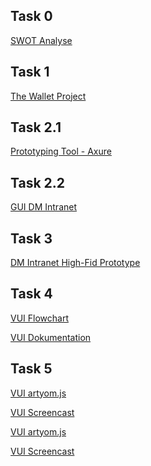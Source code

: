 ## Task 0

[SWOT Analyse](https://danielkuner.github.io/IFD-WiSe20-21/task0/task0.html)

## Task 1

[The Wallet Project](https://danielkuner.github.io/IFD-WiSe20-21/task1/wallet.pdf)

## Task 2.1

[Prototyping Tool - Axure](https://danielkuner.github.io/IFD-WiSe20-21/task2.1/task2.md)

## Task 2.2

[GUI DM Intranet](https://danielkuner.github.io/IFD-WiSe20-21/task2.2/task2.pdf)

## Task 3

[DM Intranet High-Fid Prototype](https://danielkuner.github.io/IFD-WiSe20-21/task3/dashboard.html)

## Task 4

[VUI Flowchart](https://danielkuner.github.io/IFD-WiSe20-21/task4/vui.pdf)

[VUI Dokumentation](https://danielkuner.github.io/IFD-WiSe20-21/task4/dokumentation.pdf)

## Task 5

[VUI artyom.js](https://www.hs-furtwangen.de/~kunerdan/ifd/playground-artyom.html)

[VUI Screencast](https://danielkuner.github.io/IFD-WiSe20-21/task5/vui.mp4)

<a href="https://www.hs-furtwangen.de/~kunerdan/ifd/playground-artyom.html" target="_blank">VUI artyom.js</a>

<a href="https://danielkuner.github.io/IFD-WiSe20-21/task5/vui.mp4" target="_blank">VUI Screencast</a>